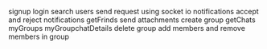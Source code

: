 signup
login
search users
send request using socket io
notifications
accept and reject notifications
getFrinds
send attachments
create group
getChats
myGroups
myGroupchatDetails
delete group
add members and remove members in group

